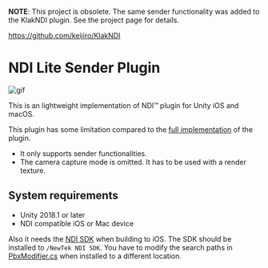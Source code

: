 **NOTE**: This project is obsolete. The same sender functionality was added
to the KlakNDI plugin. See the project page for details.

https://github.com/keijiro/KlakNDI


NDI Lite Sender Plugin
======================

![gif](https://i.imgur.com/nEYNkrV.gif)

This is an lightweight implementation of NDI™ plugin for Unity iOS and macOS.

This plugin has some limitation compared to the [full implementation] of the
plugin.

- It only supports sender functionalities.
- The camera capture mode is omitted. It has to be used with a render texture.

[NewTek NDI]: http://NDI.NewTek.com/
[full implementation]: https://github.com/keijiro/KlakNDI

System requirements
-------------------

- Unity 2018.1 or later
- NDI compatible iOS or Mac device

Also it needs the [NDI SDK] when building to iOS. The SDK should be installed
to `/NewTek NDI SDK`. You have to modify the search paths in [PbxModifier.cs]
when installed to a different location.

[NDI SDK]: https://www.newtek.com/ndi/sdk/
[PbxModifier.cs]: https://github.com/keijiro/NDILiteSenderPlugin/blob/master/Assets/Klak/NDILite/Editor/PbxModifier.cs
